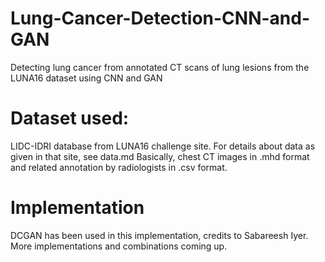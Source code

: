 # Lung-Cancer-Detection-CNN-and-GAN
Detecting lung cancer from annotated CT scans of lung lesions from the LUNA16 dataset using CNN and GAN

# Dataset used: 

LIDC-IDRI database from LUNA16 challenge site. For details about data as given in that site, see data.md
Basically, chest CT images in .mhd format and related annotation by radiologists in .csv format.

# Implementation

DCGAN has been used in this implementation, credits to Sabareesh Iyer. More implementations and combinations coming up.

